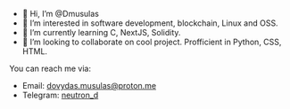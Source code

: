 - 👋 Hi, I’m @Dmusulas
- 👀 I’m interested in software development, blockchain, Linux and OSS.
- 🌱 I’m currently learning C, NextJS, Solidity.
- 💞️ I’m looking to collaborate on cool project. Profficient in Python, CSS, HTML.

You can reach me via:
- Email: dovydas.musulas@proton.me
- Telegram: [neutron_d](https://t.me/neutron_d)
